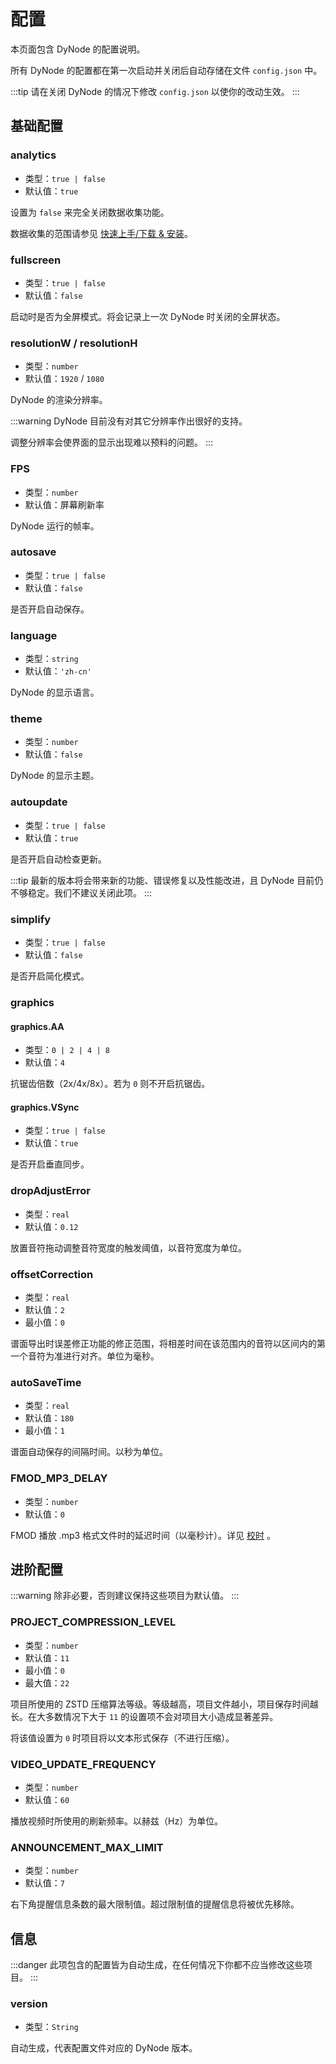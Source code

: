 # 配置

本页面包含 DyNode 的配置说明。

所有 DyNode 的配置都在第一次启动并关闭后自动存储在文件 `config.json` 中。

:::tip
请在关闭 DyNode 的情况下修改 `config.json` 以使你的改动生效。
:::

## 基础配置

### analytics

* 类型：`true | false`
* 默认值：`true`

设置为 `false` 来完全关闭数据收集功能。

数据收集的范围请参见 [快速上手/下载 & 安装](getting-started.md)。

### fullscreen

* 类型：`true | false`
* 默认值：`false`

启动时是否为全屏模式。将会记录上一次 DyNode 时关闭的全屏状态。

### resolutionW / resolutionH

* 类型：`number`
* 默认值：`1920` / `1080`

DyNode 的渲染分辨率。

:::warning
DyNode 目前没有对其它分辨率作出很好的支持。

调整分辨率会使界面的显示出现难以预料的问题。
:::

### FPS

* 类型：`number`
* 默认值：屏幕刷新率

DyNode 运行的帧率。

### autosave

* 类型：`true | false`
* 默认值：`false`

是否开启自动保存。

### language

* 类型：`string`
* 默认值：`'zh-cn'`

DyNode 的显示语言。

### theme

* 类型：`number`
* 默认值：`false`

DyNode 的显示主题。

### autoupdate

* 类型：`true | false`
* 默认值：`true`

是否开启自动检查更新。

:::tip
最新的版本将会带来新的功能、错误修复以及性能改进，且 DyNode 目前仍不够稳定。我们不建议关闭此项。
:::

### simplify

* 类型：`true | false`
* 默认值：`false`

是否开启简化模式。

### graphics

#### graphics.AA

* 类型：`0 | 2 | 4 | 8`
* 默认值：`4`

抗锯齿倍数（2x/4x/8x）。若为 `0` 则不开启抗锯齿。

#### graphics.VSync

* 类型：`true | false`
* 默认值：`true`

是否开启垂直同步。

### dropAdjustError

* 类型：`real`
* 默认值：`0.12`

放置音符拖动调整音符宽度的触发阈值，以音符宽度为单位。


### offsetCorrection

* 类型：`real`
* 默认值：`2`
* 最小值：`0`

谱面导出时误差修正功能的修正范围，将相差时间在该范围内的音符以区间内的第一个音符为准进行对齐。单位为毫秒。

### autoSaveTime

* 类型：`real`
* 默认值：`180`
* 最小值：`1`

谱面自动保存的间隔时间。以秒为单位。

### FMOD_MP3_DELAY

* 类型：`number`
* 默认值：`0`

FMOD 播放 .mp3 格式文件时的延迟时间（以毫秒计）。详见 [校时](/guide/timing.html#mp3-与-wav-格式的延迟处理) 。

## 进阶配置

:::warning
除非必要，否则建议保持这些项目为默认值。
:::

### PROJECT_COMPRESSION_LEVEL

* 类型：`number`
* 默认值：`11`
* 最小值：`0`
* 最大值：`22`

项目所使用的 ZSTD 压缩算法等级。等级越高，项目文件越小，项目保存时间越长。在大多数情况下大于 `11` 的设置项不会对项目大小造成显著差异。

将该值设置为 `0` 时项目将以文本形式保存（不进行压缩）。

### VIDEO_UPDATE_FREQUENCY

* 类型：`number`
* 默认值：`60`

播放视频时所使用的刷新频率。以赫兹（Hz）为单位。

### ANNOUNCEMENT_MAX_LIMIT

* 类型：`number`
* 默认值：`7`

右下角提醒信息条数的最大限制值。超过限制值的提醒信息将被优先移除。

## 信息

:::danger
此项包含的配置皆为自动生成，在任何情况下你都不应当修改这些项目。
:::

### version

* 类型：`String`

自动生成，代表配置文件对应的 DyNode 版本。